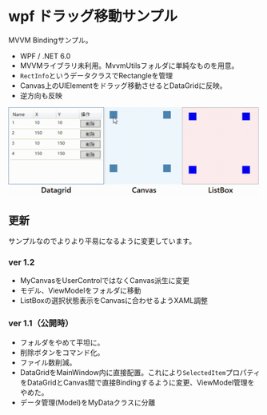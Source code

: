﻿# wpf ドラッグ移動サンプル

MVVM Bindingサンプル。

- WPF / .NET 6.0 
- MVVMライブラリ未利用。MvvmUtilsフォルダに単純なものを用意。
- `RectInfo`というデータクラスでRectangleを管理
- Canvas上のUIElementをドラッグ移動させるとDataGridに反映。
- 逆方向も反映



![sample](img/a.gif) 

## 更新

サンプルなのでよりより平易になるように変更しています。



### ver 1.2

- MyCanvasをUserControlではなくCanvas派生に変更
- モデル、ViewModelをフォルダに移動
- ListBoxの選択状態表示をCanvasに合わせるようXAML調整


### ver 1.1（公開時）

- フォルダをやめて平坦に。
- 削除ボタンをコマンド化。
- ファイル数削減。
- DataGridをMainWindow内に直接配置。これにより`SelectedItem`プロパティをDataGridとCanvas間で直接Bindingするように変更、ViewModel管理をやめた。
- データ管理(Model)をMyDataクラスに分離
